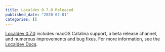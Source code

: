 ```yaml
---
title: Localdev 0.7.0 Released
published_date: "2020-02-01"
categories: []
---
```

[Localdev 0.7.0](/guides/local-development) includes macOS Catalina support, a beta release channel, and numerous improvements and bug fixes. For more information, see the [Localdev Docs](/guides/local-development).
